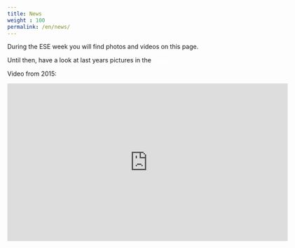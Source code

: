 ```yaml
---
title: News
weight : 100
permalink: /en/news/
---
```


During the ESE week you will find photos and videos on this page.

Until then, have a look at last years pictures in the <a href="https://users.ifsr.de/~vogel/" class="button radius large" style="color:#ffffff">gallery</a>


Video from 2015:
<div class="flex-video widescreen vimeo">
  <iframe src="https://player.vimeo.com/video/141549237" width="640" height="360" frameborder="0" webkitallowfullscreen mozallowfullscreen allowfullscreen></iframe>
</div>


<!--

![ESE-Tutors](../img/tutoren{{site.year}}.jpg)

Your ESE-Tutors!
-->
